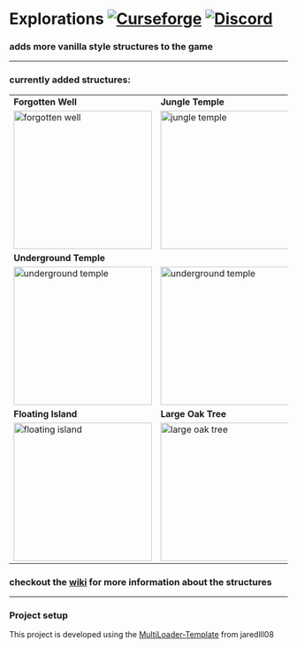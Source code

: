 # Explorations [![Curseforge](http://cf.way2muchnoise.eu/full_550247_downloads.svg)](https://www.curseforge.com/minecraft/mc-mods/explorations) [![Discord](https://img.shields.io/discord/639540436524072970?color=0a48c4&label=%20&logo=discord&logoColor=FFF)](https://discord.gg/bhUaWhq)

### adds more vanilla style structures to the game

<hr>  

### currently added structures:

<table>
    <thead></thead>
    <tbody>
        <tr>
            <td><b>Forgotten Well</b></td>
            <td><b>Jungle Temple</b></td>
            <td><b>Shrine</b></td>
        </tr>
        <tr>
            <td><img src="https://i.ibb.co/cLxYjbk/forgotten-well.png" alt="forgotten well" width="250" height="250" />
            </td>
            <td><img src="https://i.ibb.co/tY40Ttq/jungle-temple.png" alt="jungle temple" width="250" height="250" />
            </td>
            <td><img src="https://i.ibb.co/5xKMs5S/shrine.png" alt="shrine" width="250" height="250"></td>
        </tr>
        <tr>
            <td colspan="3"><b>Underground Temple</b></td>
        </tr>
        <tr>
            <td><img src="https://i.ibb.co/0cKmPqp/underground-temple.png" alt="underground temple" width="250" height="250" /></td>
            <td><img src="https://i.ibb.co/0cKmPqp/underground-temple-2.png" alt="underground temple" width="250" height="250" /></td>
            <td><img src="https://i.ibb.co/0cKmPqp/underground-temple-3.png" alt="underground temple" width="250" height="250" /></td>
        </tr>
        <tr>
            <td><b>Floating Island</b></td>
            <td><b>Large Oak Tree</b></td>
            <td><b>Logs</b></td>
        </tr>
        <tr>
            <td><img src="https://i.ibb.co/LYMX3kg/floating-island.png" alt="floating island" width="250" height="250">            </td>
            <td><img src="https://i.ibb.co/9c8YJKD/large-oak-tree.png" alt="large oak tree" width="250" height="250">            </td>
            <td><img src="https://i.ibb.co/chKJKLd/logs.png" alt="logs" width="250" height="250"></td>
        </tr>
    </tbody>
</table>

### checkout the [wiki](https://github.com/tristankechlo/Explorations/wiki) for more information about the structures

<hr>

### Project setup

This project is developed using the [MultiLoader-Template](https://github.com/jaredlll08/MultiLoader-Template) from
jaredlll08
